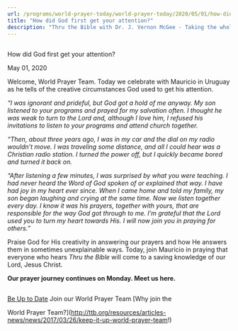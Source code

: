 ```yaml
---
url: /programs/world-prayer-today/world-prayer-today/2020/05/01/how-did-god-first-get-your-attention
title: "How did God first get your attention?"
description: "Thru the Bible with Dr. J. Vernon McGee - Taking the whole Word to the whole world"
---
```







## 
 How did God first get your attention?


May 01, 2020




Welcome, World Prayer Team. Today we celebrate with Mauricio in Uruguay as he tells of the creative circumstances God used to get his attention.


*“I was ignorant and prideful, but God got a hold of me anyway. My son listened to your programs and prayed for my salvation often. I thought he was weak to turn to the Lord and, although I love him, I refused his invitations to listen to your programs and attend church together.*


*“Then, about three years ago, I was in my car and the dial on my radio wouldn’t move. I was traveling some distance, and all I could hear was a Christian radio station. I turned the power off, but I quickly became bored and turned it back on.* 


*“After listening a few minutes, I was surprised by what you were teaching. I had never heard the Word of God spoken of or explained that way. I have had joy in my heart ever since. When I came home and told my family, my son began laughing and crying at the same time. Now we listen together every day. I know it was his prayers, together with yours, that are responsible for the way God got through to me. I’m grateful that the Lord used you to turn my heart towards His. I will now join you in praying for others.”*


Praise God for His creativity in answering our prayers and how He answers them in sometimes unexplainable ways. Today, join Mauricio in praying that everyone who hears *Thru the Bible* will come to a saving knowledge of our Lord, Jesus Christ.


**Our prayer journey continues on Monday. Meet us here.** 







## 




[Be Up to Date](http://feeds.feedburner.com/WorldPrayerToday "World Prayer Today RSS Feed")
Join our World Prayer Team
[Why join the  

World Prayer Team?](http://ttb.org/resources/articles-news/news/2017/03/26/keep-it-up-world-prayer-team!)




